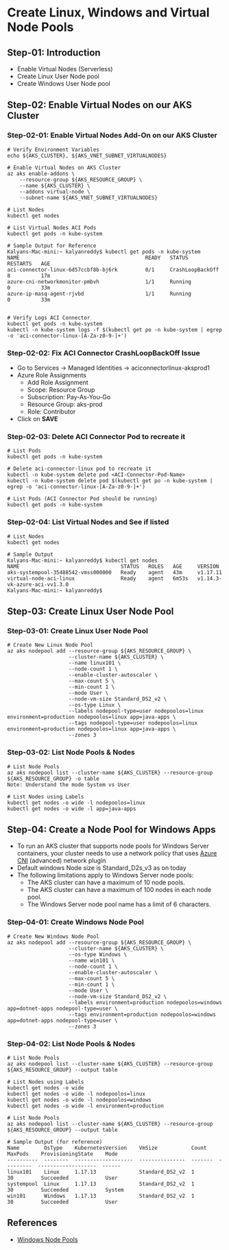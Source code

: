 # Create Linux, Windows and Virtual Node Pools

## Step-01: Introduction
- Enable Virtual Nodes (Serverless)
- Create Linux User Node pool
- Create Windows User Node pool


## Step-02: Enable Virtual Nodes on our AKS Cluster
### Step-02-01: Enable Virtual Nodes Add-On on our AKS Cluster
```
# Verify Environment Variables
echo ${AKS_CLUSTER}, ${AKS_VNET_SUBNET_VIRTUALNODES}

# Enable Virtual Nodes on AKS Cluster
az aks enable-addons \
    --resource-group ${AKS_RESOURCE_GROUP} \
    --name ${AKS_CLUSTER} \
    --addons virtual-node \
    --subnet-name ${AKS_VNET_SUBNET_VIRTUALNODES}

# List Nodes
kubectl get nodes   

# List Virtual Nodes ACI Pods
kubectl get pods -n kube-system

# Sample Output for Reference
Kalyans-Mac-mini:~ kalyanreddy$ kubectl get pods -n kube-system
NAME                                         READY   STATUS             RESTARTS   AGE
aci-connector-linux-6d57ccbf8b-bj6rk         0/1     CrashLoopBackOff   8          17m
azure-cni-networkmonitor-pmbvh               1/1     Running            0          33m
azure-ip-masq-agent-rjvbd                    1/1     Running            0          33m


# Verify Logs ACI Connector
kubectl get pods -n kube-system
kubectl -n kube-system logs -f $(kubectl get po -n kube-system | egrep -o 'aci-connector-linux-[A-Za-z0-9-]+')
```
### Step-02-02: Fix ACI Connector CrashLoopBackOff Issue
- Go to Services -> Managed Identities -> aciconnectorlinux-aksprod1 
- Azure Role Assignments
    - Add Role Assignment
    - Scope: Resource Group
    - Subscription: Pay-As-You-Go
    - Resource Group: aks-prod
    - Role: Contributor
- Click on **SAVE**

### Step-02-03: Delete ACI Connector Pod to recreate it 
```
# List Pods
kubectl get pods -n kube-system

# Delete aci-connector-linux pod to recreate it
kubectl -n kube-system delete pod <ACI-Connector-Pod-Name>
kubectl -n kube-system delete pod $(kubectl get po -n kube-system | egrep -o 'aci-connector-linux-[A-Za-z0-9-]+')

# List Pods (ACI Connector Pod should be running)
kubectl get pods -n kube-system
```

### Step-02-04: List Virtual Nodes and See if listed
```
# List Nodes
kubectl get nodes

# Sample Output
Kalyans-Mac-mini:~ kalyanreddy$ kubectl get nodes
NAME                                 STATUS   ROLES   AGE     VERSION
aks-systempool-35488542-vmss000000   Ready    agent   43m     v1.17.11
virtual-node-aci-linux               Ready    agent   6m53s   v1.14.3-vk-azure-aci-vv1.3.0
Kalyans-Mac-mini:~ kalyanreddy$ 
```

## Step-03: Create Linux User Node Pool

### Step-03-01: Create Linux User Node Pool
```
# Create New Linux Node Pool 
az aks nodepool add --resource-group ${AKS_RESOURCE_GROUP} \
                    --cluster-name ${AKS_CLUSTER} \
                    --name linux101 \
                    --node-count 1 \
                    --enable-cluster-autoscaler \
                    --max-count 5 \
                    --min-count 1 \
                    --mode User \
                    --node-vm-size Standard_DS2_v2 \
                    --os-type Linux \
                    --labels nodepool-type=user nodepoolos=linux environment=production nodepoolos=linux app=java-apps \
                    --tags nodepool-type=user nodepoolos=linux environment=production nodepoolos=linux app=java-apps \
                    --zones 3

```
### Step-03-02: List Node Pools & Nodes
```
# List Node Pools
az aks nodepool list --cluster-name ${AKS_CLUSTER} --resource-group ${AKS_RESOURCE_GROUP} -o table
Note: Understand the mode System vs User

# List Nodes using Labels
kubectl get nodes -o wide -l nodepoolos=linux
kubectl get nodes -o wide -l app=java-apps
```


## Step-04: Create a Node Pool for Windows Apps
- To run an AKS cluster that supports node pools for Windows Server containers, your cluster needs to use a network policy that uses [Azure CNI](https://docs.microsoft.com/en-us/azure/aks/concepts-network#azure-cni-advanced-networking) (advanced) network plugin
- Default windows Node size is Standard_D2s_v3 as on today
- The following limitations apply to Windows Server node pools:
  - The AKS cluster can have a maximum of 10 node pools.
  - The AKS cluster can have a maximum of 100 nodes in each node pool.
  - The Windows Server node pool name has a limit of 6 characters.

### Step-04-01: Create Windows Node Pool
```
# Create New Windows Node Pool 
az aks nodepool add --resource-group ${AKS_RESOURCE_GROUP} \
                    --cluster-name ${AKS_CLUSTER} \
                    --os-type Windows \
                    --name win101 \
                    --node-count 1 \
                    --enable-cluster-autoscaler \
                    --max-count 5 \
                    --min-count 1 \
                    --mode User \
                    --node-vm-size Standard_DS2_v2 \
                    --labels environment=production nodepoolos=windows app=dotnet-apps nodepool-type=user \
                    --tags environment=production nodepoolos=windows app=dotnet-apps nodepool-type=user \
                    --zones 3
```
### Step-04-02: List Node Pools & Nodes
```
# List Node Pools
az aks nodepool list --cluster-name ${AKS_CLUSTER} --resource-group ${AKS_RESOURCE_GROUP} --output table

# List Nodes using Labels
kubectl get nodes -o wide
kubectl get nodes -o wide -l nodepoolos=linux
kubectl get nodes -o wide -l nodepoolos=windows
kubectl get nodes -o wide -l environment=production
```

```
# List Node Pools
az aks nodepool list --cluster-name ${AKS_CLUSTER} --resource-group ${AKS_RESOURCE_GROUP} --output table

# Sample Output (for reference)
Name        OsType    KubernetesVersion    VmSize           Count    MaxPods    ProvisioningState    Mode
----------  --------  -------------------  ---------------  -------  ---------  -------------------  ------
linux101    Linux     1.17.13              Standard_DS2_v2  1        30         Succeeded            User
systempool  Linux     1.17.13              Standard_DS2_v2  1        30         Succeeded            System
win101      Windows   1.17.13              Standard_DS2_v2  1        30         Succeeded            User

```


## References
- [Windows Node Pools](https://docs.microsoft.com/en-us/azure/aks/windows-container-cli)